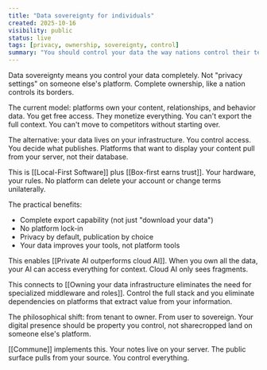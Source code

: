 ```yaml
---
title: "Data sovereignty for individuals"
created: 2025-10-16
visibility: public
status: live
tags: [privacy, ownership, sovereignty, control]
summary: "You should control your data the way nations control their territory. No third-party should own or monetize your information."
---
```


Data sovereignty means you control your data completely. Not "privacy settings" on someone else's platform. Complete ownership, like a nation controls its borders.

The current model: platforms own your content, relationships, and behavior data. You get free access. They monetize everything. You can't export the full context. You can't move to competitors without starting over.

The alternative: your data lives on your infrastructure. You control access. You decide what publishes. Platforms that want to display your content pull from your server, not their database.

This is [[Local-First Software]] plus [[Box-first earns trust]]. Your hardware, your rules. No platform can delete your account or change terms unilaterally.

The practical benefits:
- Complete export capability (not just "download your data")
- No platform lock-in
- Privacy by default, publication by choice
- Your data improves your tools, not platform tools

This enables [[Private AI outperforms cloud AI]]. When you own all the data, your AI can access everything for context. Cloud AI only sees fragments.

This connects to [[Owning your data infrastructure eliminates the need for specialized middleware and roles]]. Control the full stack and you eliminate dependencies on platforms that extract value from your information.

The philosophical shift: from tenant to owner. From user to sovereign. Your digital presence should be property you control, not sharecropped land on someone else's platform.

[[Commune]] implements this. Your notes live on your server. The public surface pulls from your source. You control everything.
